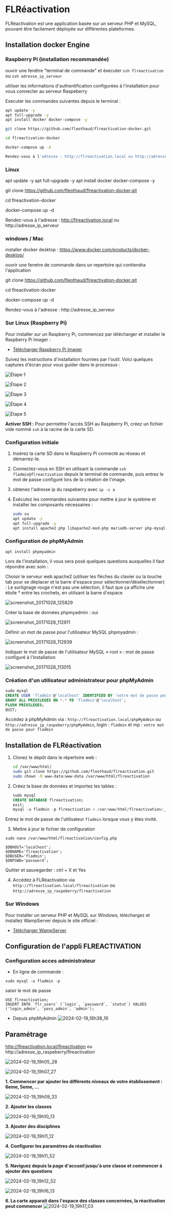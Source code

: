 # FLRéactivation

FLRéactivation est une application basée sur un serveur PHP et MySQL, pouvant être facilement déployée sur différentes plateformes.

## Installation docker Engine

### Raspberry Pi (installation recommandée)
ouvrir une fenêtre "terminal de commande" et éxecuter `ssh flreactivation` ou `ssh adresse_ip_serveur`

utiliser les informations d'authentification configurées à l'installation pour vous connecter au serveur Raspeberry

Executer les commandes suivantes depuis le terminal : 

``` bash
apt update -y
apt full-upgrade -y
apt install docker docker-compose -y

git clone https://github.com/fleothaud/flreactivation-docker.git

cd flreactivation-docker

docker-compose up -d

Rendez-vous à l'adresse : http://flreactivation.local ou http://adresse_ip_serveur
```

### Linux

apt update -y
apt full-upgrade -y
apt install docker docker-compose -y

git clone https://github.com/fleothaud/flreactivation-docker.git

cd flreactivation-docker

docker-compose up -d

Rendez-vous à l'adresse : http://flreactivation.local ou http://adresse_ip_serveur

### windows / Mac
installer docker desktop : https://www.docker.com/products/docker-desktop/

ouvrir une fenetre de commande dans un repertoire qui contiendra l'application

git clone https://github.com/fleothaud/flreactivation-docker.git

cd flreactivation-docker

docker-compose up -d

Rendez-vous à l'adresse : http://adresse_ip_serveur



### Sur Linux (Raspberry Pi)

Pour installer sur un Raspberry Pi, commencez par télécharger et installer le Raspberry Pi Imager :

- [Télécharger Raspberry Pi Imager](https://www.raspberrypi.com/software/)

Suivez les instructions d'installation fournies par l'outil. Voici quelques captures d'écran pour vous guider dans le processus :

![Étape 1](https://github.com/fleothaud/flreactivation/assets/16253157/3bff484e-0992-48ca-816d-ce103b9099b0)

![Étape 2](https://github.com/fleothaud/flreactivation/assets/16253157/403e2b73-c5c4-4acf-ab08-e8966531fa2d)

![Étape 3](https://github.com/fleothaud/flreactivation/assets/16253157/448d9662-84c4-4012-b2d9-7ae1c2424434)

![Étape 4](https://github.com/fleothaud/flreactivation/assets/16253157/e0f3e082-a477-4e2e-b6de-99cb6dc777b7)

![Étape 5](https://github.com/fleothaud/flreactivation/assets/16253157/e0fdcde4-e93a-4dfc-9287-34570162059c)

**Activer SSH :** Pour permettre l'accès SSH au Raspberry Pi, créez un fichier vide nommé `ssh` à la racine de la carte SD.

### Configuration initiale

1. Insérez la carte SD dans le Raspberry Pi connecté au réseau et démarrez-le.
2. Connectez-vous en SSH en utilisant la commande `ssh fladmin@flreactivation` depuis le terminal de commande, puis entrez le mot de passe configuré lors de la création de l'image.
3. obtenez l'adresse ip du raspeberry avec `ip -c a`
4. Exécutez les commandes suivantes pour mettre à jour le système et installer les composants nécessaires :

   ```bash
   sudo su
   apt update -y
   apt full-upgrade -y
   apt install apache2 php libapache2-mod-php mariadb-server php-mysql zip git php-curl php-gd php-intl php-json php-mbstring php-xml -y

   ```

### Configuration de phpMyAdmin
   ```
 apt install phpmyadmin
```

Lors de l'installation, il vous sera posé quelques questions auxquelles il faut répondre avec soin :

Choisir le serveur web apache2 (utiliser les flèches du clavier ou la touche tab pour se déplacer et la barre d'espace pour sélectionner/désélectionner) :
Le surlignage rouge n'est pas une sélection, il faut que ça affiche une étoile * entre les crochets, en utilisant la barre d'espace

![screenshot_20171028_125829](https://github.com/fleothaud/flreactivation/assets/16253157/f63ef282-7973-4ffc-be26-994112676db1)

Créer la base de données phpmyadmin : oui

![screenshot_20171028_112911](https://github.com/fleothaud/flreactivation/assets/16253157/980ec7a2-5a46-4007-8d7d-e0bd2bb15f72)


Définir un mot de passe pour l'utilisateur MySQL phpmyadmin :

![screenshot_20171028_112939](https://github.com/fleothaud/flreactivation/assets/16253157/634bfbb5-472d-4245-9385-5d8acf5c8b0b)


Indiquer le mot de passe de l'utilisateur MySQL « root »  : mot de passe configuré à l'installation

![screenshot_20171028_113015](https://github.com/fleothaud/flreactivation/assets/16253157/d0fe06d5-9252-4fbc-804c-481eb0070215)


### Création d'un utilisateur administrateur pour phpMyAdmin

```sql
sudo mysql
CREATE USER 'fladmin'@'localhost' IDENTIFIED BY 'votre mot de passe pour fladmin';
GRANT ALL PRIVILEGES ON *.* TO 'fladmin'@'localhost';
FLUSH PRIVILEGES;
QUIT;
```

Accédez à phpMyAdmin via : `http://flreactivation.local/phpMyAdmin` ou `http://adresse_ip_raspeberry/phpMyAdmin`, login : `fladmin` et mp : `votre mot de passe pour fladmin`

## Installation de FLRéactivation

1. Clonez le dépôt dans le répertoire web :

   ```bash
   cd /var/www/html/
   sudo git clone https://github.com/fleothaud/flreactivation.git
   sudo chown -R www-data:www-data /var/www/html/flreactivation
   ```

2. Créez la base de données et importez les tables :

   ```sql
   sudo mysql
   CREATE DATABASE flreactivation;
   exit;
   mysql -u fladmin -p flreactivation < /var/www/html/flreactivation/_install/flreactivation.sql
   ```

Entrez le mot de passe de l'utilisateur `fladmin` lorsque vous y êtes invité.

3. Mettre à jour le fichier de configuration

`sudo nano /var/www/html/flreactivation/config.php`

```
$DBHOST='localhost';
$DBNAME='flreactivation';
$DBUSER='fladmin';
$DBPSWD='password';
```
Quitter et sauvegarder : ctrl + X et Yes

4. Accédez à FLRéactivation via `http://flreactivation.local/flreactivation`   ou  `http://adresse_ip_raspeberry/flreactivation`

### Sur Windows

Pour installer un serveur PHP et MySQL sur Windows, téléchargez et installez WampServer depuis le site officiel :

- [Télécharger WampServer](https://www.wampserver.com/)

## Configuration de l'appli FLREACTIVATION

### Configuration acces administrateur

- En ligne de commande :
```
sudo mysql -u fladmin -p
```
saisir le mot de passe
```
USE flreactivation;
INSERT INTO `flr_users` (`login`, `password`, `statut`) VALUES ('login_admin', 'pass_admin', 'admin');
```
- Depuis phpMyAdmin
![2024-02-19_16h38_16](https://github.com/fleothaud/flreactivation/assets/16253157/3354ca42-9198-4279-bdaa-7e13a3f957dd)

## Paramétrage

http://flreactivation.local/flreactivation   ou  http://adresse_ip_raspeberry/flreactivation

![2024-02-19_19h05_28](https://github.com/fleothaud/flreactivation/assets/16253157/ffb33080-3de7-401b-a566-3b616eb9f539)


![2024-02-19_19h07_27](https://github.com/fleothaud/flreactivation/assets/16253157/5a231186-92e8-48c2-bdde-e73326c7ba4f)

   **1. Commencer par ajouter les différents niveaux de votre établissement : 6eme, 5eme, ...**
      
   ![2024-02-19_19h09_33](https://github.com/fleothaud/flreactivation/assets/16253157/e6dafe45-0af1-4437-84a5-9f61d9670228)

   **2. Ajouter les classes**
      
   ![2024-02-19_19h10_13](https://github.com/fleothaud/flreactivation/assets/16253157/6cae0fd2-0b29-42fd-a1b1-ad4020c3ff89)

   **3. Ajouter des disciplines**
      
   ![2024-02-19_19h11_12](https://github.com/fleothaud/flreactivation/assets/16253157/c2709bc9-9147-40f0-b922-f42bdb370cba)

   **4. Configurer les paramètres de réactivation**
      
   ![2024-02-19_19h11_52](https://github.com/fleothaud/flreactivation/assets/16253157/790460c1-5d6d-476b-8e20-aebddb11d0d4)

   **5. Naviguez depuis la page d'accueil jusqu'à une classe et commencer à ajouter des questions**
      
   ![2024-02-19_19h12_52](https://github.com/fleothaud/flreactivation/assets/16253157/9044da30-bca5-4c83-9778-b61fd14f8bff)

   ![2024-02-19_19h16_13](https://github.com/fleothaud/flreactivation/assets/16253157/ce00a730-d6fd-41b3-a00a-df8fb1cbec97)

   **6. La carte apparait dans l'espace des classes concernées, la réactivation peut commencer**
![2024-02-19_19h17_03](https://github.com/fleothaud/flreactivation/assets/16253157/74baddc7-b525-45d0-b183-4319eaa2576b)
